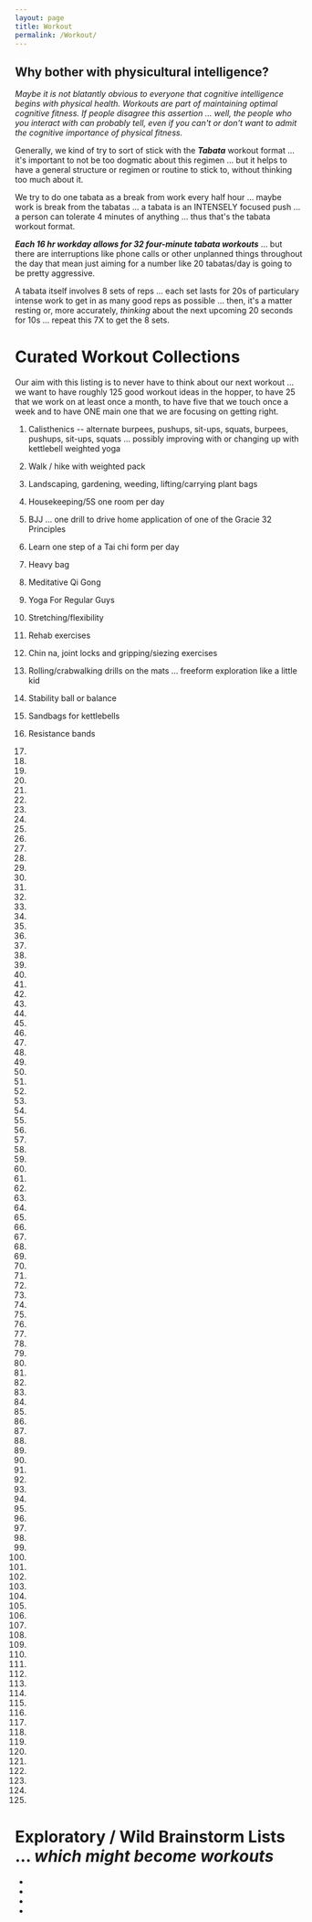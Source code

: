 ```yaml
---
layout: page
title: Workout
permalink: /Workout/
---
```



## Why bother with physicultural intelligence?

*Maybe it is not blatantly obvious to everyone that cognitive intelligence begins with physical health. Workouts are part of maintaining optimal cognitive fitness. If people disagree this assertion ... well, the people who you interact with can probably tell, even if you can't or don't want to admit the cognitive importance of physical fitness.*

Generally, we kind of try to sort of stick with the ***Tabata*** workout format ... it's important to not be too dogmatic about this regimen ... but it helps to have a general structure or regimen or routine to stick to, without thinking too much about it.

We try to do one tabata as a break from work every half hour ... maybe work is break from the tabatas ... a tabata is an INTENSELY focused push ... a person can tolerate 4 minutes of anything ... thus that's the tabata workout format.

***Each 16 hr workday allows for 32 four-minute tabata workouts*** ... but there are interruptions like phone calls or other unplanned things throughout the day that mean just aiming for a number like 20 tabatas/day is going to be pretty aggressive.

A tabata itself involves 8 sets of reps ... each set lasts for 20s of particulary intense work to get in as many good reps as possible ... then, it's a matter resting or, more accurately, *thinking* about the next upcoming 20 seconds for 10s ... repeat this 7X to get the 8 sets.

# Curated Workout Collections

Our aim with this listing is to never have to think about our next workout ... we want to have roughly 125 good workout ideas in the hopper, to have 25 that we work on at least once a month, to have five that we touch once a week and to have ONE main one that we are focusing on getting right.

1) Calisthenics -- alternate burpees, pushups, sit-ups, squats, burpees, pushups, sit-ups, squats ... possibly improving with or changing up with kettlebell weighted yoga

2) Walk / hike with weighted pack

3) Landscaping, gardening, weeding, lifting/carrying plant bags

4) Housekeeping/5S one room per day

5) BJJ ... one drill to drive home application of one of the Gracie 32 Principles

6) Learn one step of a Tai chi form per day

7) Heavy bag

8) Meditative Qi Gong

9) Yoga For Regular Guys 

10) Stretching/flexibility

11) Rehab exercises

12) Chin na, joint locks and gripping/siezing exercises

13) Rolling/crabwalking drills on the mats ... freeform exploration like a little kid

14) Stability ball or balance

15) Sandbags for kettlebells

16) Resistance bands

17)

18)

19)

20)

21)

22) 

23)

24) 

25)

26)

27)

28)

29)

30)

31)

32) 

33)

34) 

35)

36)

37)

38)

39)

40)

41)

42) 

43)

44) 

45)

46)

47)

48)

49)

50)

51)

52) 

53)

54) 

55)

56)

57)

58)

59)

60)

61)

62) 

63)

64) 

65)

66)

67)

68)

69)

70)

71)

72) 

73)

74) 

75)

76)

77)

78)

79)

80)

81)

82) 

83)

84) 

85)

86)

87)

88)

89)

90)

91)

92) 

93)

94) 

95)

96)

97)

98)

99)

100)

101)

102) 

103)

104) 

105)

106)

107)

108)

109)

110)

111)

112) 

113)

114) 

115)

116)

117)

118)

119)

120)

121)

122)

123)

124)

125)

# Exploratory / Wild Brainstorm Lists ... *which might become workouts*


* 

* 

* 

* 
